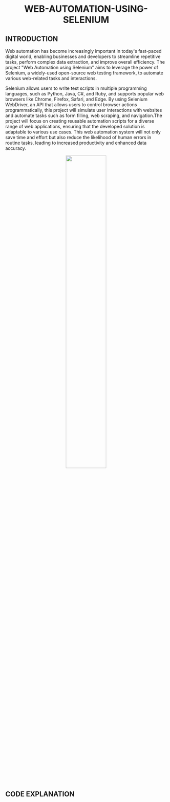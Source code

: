 <h1 align ='center'> WEB-AUTOMATION-USING-SELENIUM </h1>

<h2>INTRODUCTION</h2>

Web automation has become increasingly important in today's fast-paced digital world, enabling businesses and developers to streamline repetitive tasks, perform complex data extraction, and improve overall efficiency. The project "Web Automation using Selenium" aims to leverage the power of Selenium, a widely-used open-source web testing framework, to automate various web-related tasks and interactions.

Selenium allows users to write test scripts in multiple programming languages, such as Python, Java, C#, and Ruby, and supports popular web browsers like Chrome, Firefox, Safari, and Edge. By using Selenium WebDriver, an API that allows users to control browser actions programmatically, this project will simulate user interactions with websites and automate tasks such as form filling, web scraping, and navigation.The project will focus on creating reusable automation scripts for a diverse range of web applications, ensuring that the developed solution is adaptable to various use cases. This web automation system will not only save time and effort but also reduce the likelihood of human errors in routine tasks, leading to increased productivity and enhanced data accuracy.

<p align="center">
  <img src="https://user-images.githubusercontent.com/114398468/232456792-4c31322d-2ddb-4882-9e3a-598dd5911b7d.png" width ="50%"/>
</p>

<h2> CODE EXPLANATION </h2>
